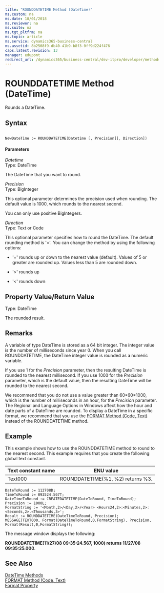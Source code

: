 ```yaml
---
title: "ROUNDDATETIME Method (DateTime)"
ms.custom: na
ms.date: 10/01/2018
ms.reviewer: na
ms.suite: na
ms.tgt_pltfrm: na
ms.topic: article
ms.service: dynamics365-business-central
ms.assetid: 8b2508f9-db40-41b9-b8f3-0ff9d224f476
caps.latest.revision: 13
manager: edupont
redirect_url: /dynamics365/business-central/dev-itpro/developer/methods-auto/library
---
```


 

# ROUNDDATETIME Method (DateTime)
Rounds a DateTime.  

## Syntax  

```  

NewDateTime := ROUNDDATETIME(Datetime [, Precision][, Direction])  
```  

#### Parameters  
 *Datetime*  
 Type: DateTime  

 The DateTime that you want to round.  

 *Precision*  
 Type: BigInteger  

 This optional parameter determines the precision used when rounding. The default value is 1000, which rounds to the nearest second.  

 You can only use positive BigIntegers.  

 *Direction*  
 Type: Text or Code  

 This optional parameter specifies how to round the DateTime. The default rounding method is '='. You can change the method by using the following options:  

-   '=' rounds up or down to the nearest value \(default\). Values of 5 or greater are rounded up. Values less than 5 are rounded down.  

-   '>' rounds up  

-   '\<' rounds down  

## Property Value/Return Value  
 Type: DateTime  

 The rounded result.  

## Remarks  
 A variable of type DateTime is stored as a 64 bit integer. The integer value is the number of milliseconds since year 0. When you call ROUNDDATETIME, the DateTime integer value is rounded as a numeric variable.  

 If you use 1 for the *Precision* parameter, then the resulting DateTime is rounded to the nearest millisecond. If you use 1000 for the *Precision* parameter, which is the default value, then the resulting DateTime will be rounded to the nearest second.  

 We recommend that you do not use a value greater than 60\*60\*1000, which is the number of milliseconds in an hour, for the *Precision* parameter. The Regional and Language Options in Windows affect how the hour and date parts of a DateTime are rounded. To display a DateTime in a specific format, we recommend that you use the [FORMAT Method \(Code, Text\)](devenv-FORMAT-Method-Code-Text.md) instead of the ROUNDDATETIME method.  

## Example  
 This example shows how to use the ROUNDDATETIME method to round to the nearest second. This example requires that you create the following global text constant.  

|Text constant name|ENU value|  
|------------------------|---------------|  
|Text000|ROUNDDATETIME\(%1, %2\) returns %3.|  

```  
DateToRound := 112708D;  
TimeToRound := 093524.567T;  
DateTimeToRound := CREATEDATETIME(DateToRound, TimeToRound);  
Precision := 1000L;  
FormatString := '<Month,2>/<Day,2>/<Year> <Hours24,2>:<Minutes,2>:<Seconds,2>.<Thousands,3>';  
Result := ROUNDDATETIME(DateTimeToRound, Precision);  
MESSAGE(TEXT000, Format(DateTimeToRound,0,FormatString), Precision, Format(Result,0,FormatString));  
```  

 The message window displays the following:  

 **ROUNDDATETIME\(11/27/08 09:35:24.567, 1000\) returns 11/27/08 09:35:25.000.**  

## See Also  
 [DateTime Methods](devenv-DateTime-Methods.md)   
 [FORMAT Method \(Code, Text\)](devenv-FORMAT-Method-Code-Text.md)   
 [Format Property](../properties/devenv-Format-Property.md)
